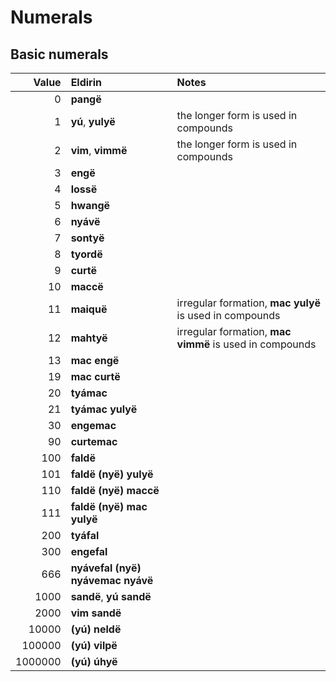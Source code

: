 # Numerals

## Basic numerals

Value | Eldirin | Notes
---:|:---|:---
0 | **pangë** |
1 | **yú**, **yulyë** | the longer form is used in compounds
2 | **vim**, **vimmë** | the longer form is used in compounds
3 | **engë** |
4 | **lossë** |
5 | **hwangë** |
6 | **nyávë** |
7 | **sontyë** |
8 | **tyordë** |
9 | **curtë** |
10 | **maccë** |
11 | **maiquë** | irregular formation, **mac yulyë** is used in compounds
12 | **mahtyë** | irregular formation, **mac vimmë** is used in compounds
13 | **mac engë** |
19 | **mac curtë** |
20 | **tyámac** |
21 | **tyámac yulyë** |
30 | **engemac** |
90 | **curtemac** |
100 | **faldë** |
101 | **faldë (nyë) yulyë** |
110 | **faldë (nyë) maccë** |
111 | **faldë (nyë) mac yulyë** |
200 | **tyáfal** |
300 | **engefal** |
666 | **nyávefal (nyë) nyávemac nyávë** |
1000 | **sandë**, **yú sandë** |
2000 | **vim sandë** |
10000 | **(yú) neldë** |
100000 | **(yú) vilpë** |
1000000 | **(yú) úhyë** |
